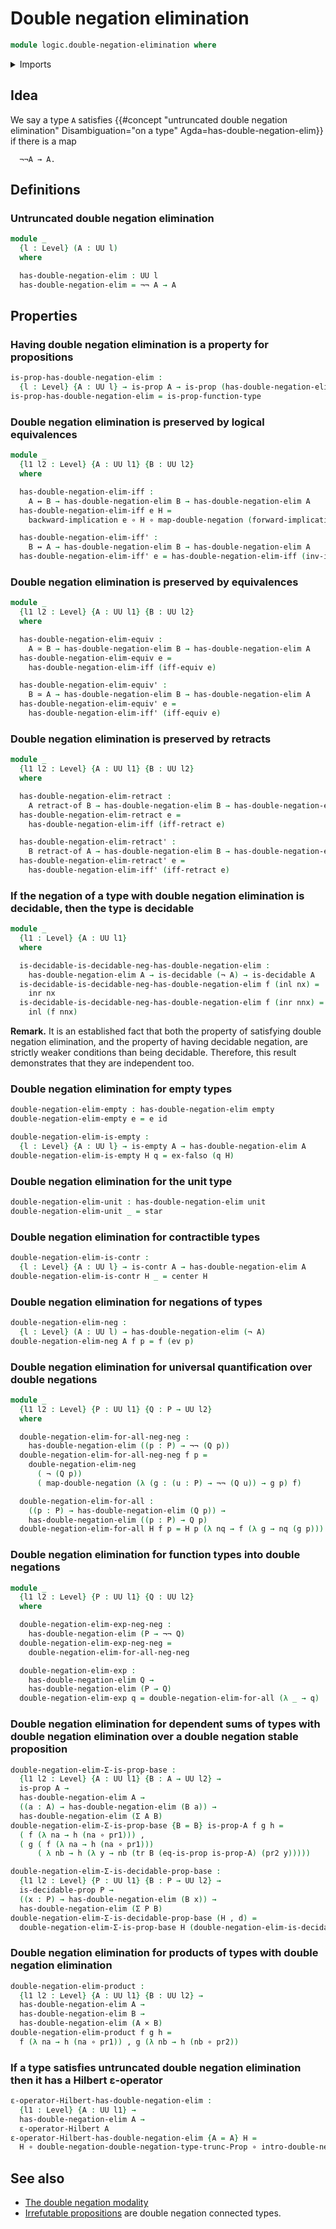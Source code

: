 # Double negation elimination

```agda
module logic.double-negation-elimination where
```

<details><summary>Imports</summary>

```agda
open import foundation.cartesian-product-types
open import foundation.coproduct-types
open import foundation.decidable-types
open import foundation.dependent-pair-types
open import foundation.double-negation
open import foundation.evaluation-functions
open import foundation.hilberts-epsilon-operators
open import foundation.logical-equivalences
open import foundation.retracts-of-types
open import foundation.transport-along-identifications
open import foundation.unit-type
open import foundation.universe-levels

open import foundation-core.contractible-types
open import foundation-core.decidable-propositions
open import foundation-core.empty-types
open import foundation-core.equivalences
open import foundation-core.function-types
open import foundation-core.negation
open import foundation-core.propositions
```

</details>

## Idea

We say a type `A` satisfies
{{#concept "untruncated double negation elimination" Disambiguation="on a type" Agda=has-double-negation-elim}}
if there is a map

```text
  ¬¬A → A.
```

## Definitions

### Untruncated double negation elimination

```agda
module _
  {l : Level} (A : UU l)
  where

  has-double-negation-elim : UU l
  has-double-negation-elim = ¬¬ A → A
```

## Properties

### Having double negation elimination is a property for propositions

```agda
is-prop-has-double-negation-elim :
  {l : Level} {A : UU l} → is-prop A → is-prop (has-double-negation-elim A)
is-prop-has-double-negation-elim = is-prop-function-type
```

### Double negation elimination is preserved by logical equivalences

```agda
module _
  {l1 l2 : Level} {A : UU l1} {B : UU l2}
  where

  has-double-negation-elim-iff :
    A ↔ B → has-double-negation-elim B → has-double-negation-elim A
  has-double-negation-elim-iff e H =
    backward-implication e ∘ H ∘ map-double-negation (forward-implication e)

  has-double-negation-elim-iff' :
    B ↔ A → has-double-negation-elim B → has-double-negation-elim A
  has-double-negation-elim-iff' e = has-double-negation-elim-iff (inv-iff e)
```

### Double negation elimination is preserved by equivalences

```agda
module _
  {l1 l2 : Level} {A : UU l1} {B : UU l2}
  where

  has-double-negation-elim-equiv :
    A ≃ B → has-double-negation-elim B → has-double-negation-elim A
  has-double-negation-elim-equiv e =
    has-double-negation-elim-iff (iff-equiv e)

  has-double-negation-elim-equiv' :
    B ≃ A → has-double-negation-elim B → has-double-negation-elim A
  has-double-negation-elim-equiv' e =
    has-double-negation-elim-iff' (iff-equiv e)
```

### Double negation elimination is preserved by retracts

```agda
module _
  {l1 l2 : Level} {A : UU l1} {B : UU l2}
  where

  has-double-negation-elim-retract :
    A retract-of B → has-double-negation-elim B → has-double-negation-elim A
  has-double-negation-elim-retract e =
    has-double-negation-elim-iff (iff-retract e)

  has-double-negation-elim-retract' :
    B retract-of A → has-double-negation-elim B → has-double-negation-elim A
  has-double-negation-elim-retract' e =
    has-double-negation-elim-iff' (iff-retract e)
```

### If the negation of a type with double negation elimination is decidable, then the type is decidable

```agda
module _
  {l1 : Level} {A : UU l1}
  where

  is-decidable-is-decidable-neg-has-double-negation-elim :
    has-double-negation-elim A → is-decidable (¬ A) → is-decidable A
  is-decidable-is-decidable-neg-has-double-negation-elim f (inl nx) =
    inr nx
  is-decidable-is-decidable-neg-has-double-negation-elim f (inr nnx) =
    inl (f nnx)
```

**Remark.** It is an established fact that both the property of satisfying
double negation elimination, and the property of having decidable negation, are
strictly weaker conditions than being decidable. Therefore, this result
demonstrates that they are independent too.

### Double negation elimination for empty types

```agda
double-negation-elim-empty : has-double-negation-elim empty
double-negation-elim-empty e = e id

double-negation-elim-is-empty :
  {l : Level} {A : UU l} → is-empty A → has-double-negation-elim A
double-negation-elim-is-empty H q = ex-falso (q H)
```

### Double negation elimination for the unit type

```agda
double-negation-elim-unit : has-double-negation-elim unit
double-negation-elim-unit _ = star
```

### Double negation elimination for contractible types

```agda
double-negation-elim-is-contr :
  {l : Level} {A : UU l} → is-contr A → has-double-negation-elim A
double-negation-elim-is-contr H _ = center H
```

### Double negation elimination for negations of types

```agda
double-negation-elim-neg :
  {l : Level} (A : UU l) → has-double-negation-elim (¬ A)
double-negation-elim-neg A f p = f (ev p)
```

### Double negation elimination for universal quantification over double negations

```agda
module _
  {l1 l2 : Level} {P : UU l1} {Q : P → UU l2}
  where

  double-negation-elim-for-all-neg-neg :
    has-double-negation-elim ((p : P) → ¬¬ (Q p))
  double-negation-elim-for-all-neg-neg f p =
    double-negation-elim-neg
      ( ¬ (Q p))
      ( map-double-negation (λ (g : (u : P) → ¬¬ (Q u)) → g p) f)

  double-negation-elim-for-all :
    ((p : P) → has-double-negation-elim (Q p)) →
    has-double-negation-elim ((p : P) → Q p)
  double-negation-elim-for-all H f p = H p (λ nq → f (λ g → nq (g p)))
```

### Double negation elimination for function types into double negations

```agda
module _
  {l1 l2 : Level} {P : UU l1} {Q : UU l2}
  where

  double-negation-elim-exp-neg-neg :
    has-double-negation-elim (P → ¬¬ Q)
  double-negation-elim-exp-neg-neg =
    double-negation-elim-for-all-neg-neg

  double-negation-elim-exp :
    has-double-negation-elim Q →
    has-double-negation-elim (P → Q)
  double-negation-elim-exp q = double-negation-elim-for-all (λ _ → q)
```

### Double negation elimination for dependent sums of types with double negation elimination over a double negation stable proposition

```agda
double-negation-elim-Σ-is-prop-base :
  {l1 l2 : Level} {A : UU l1} {B : A → UU l2} →
  is-prop A →
  has-double-negation-elim A →
  ((a : A) → has-double-negation-elim (B a)) →
  has-double-negation-elim (Σ A B)
double-negation-elim-Σ-is-prop-base {B = B} is-prop-A f g h =
  ( f (λ na → h (na ∘ pr1))) ,
  ( g ( f (λ na → h (na ∘ pr1)))
      ( λ nb → h (λ y → nb (tr B (eq-is-prop is-prop-A) (pr2 y)))))

double-negation-elim-Σ-is-decidable-prop-base :
  {l1 l2 : Level} {P : UU l1} {B : P → UU l2} →
  is-decidable-prop P →
  ((x : P) → has-double-negation-elim (B x)) →
  has-double-negation-elim (Σ P B)
double-negation-elim-Σ-is-decidable-prop-base (H , d) =
  double-negation-elim-Σ-is-prop-base H (double-negation-elim-is-decidable d)
```

### Double negation elimination for products of types with double negation elimination

```agda
double-negation-elim-product :
  {l1 l2 : Level} {A : UU l1} {B : UU l2} →
  has-double-negation-elim A →
  has-double-negation-elim B →
  has-double-negation-elim (A × B)
double-negation-elim-product f g h =
  f (λ na → h (na ∘ pr1)) , g (λ nb → h (nb ∘ pr2))
```

### If a type satisfies untruncated double negation elimination then it has a Hilbert ε-operator

```agda
ε-operator-Hilbert-has-double-negation-elim :
  {l1 : Level} {A : UU l1} →
  has-double-negation-elim A →
  ε-operator-Hilbert A
ε-operator-Hilbert-has-double-negation-elim {A = A} H =
  H ∘ double-negation-double-negation-type-trunc-Prop ∘ intro-double-negation
```

## See also

- [The double negation modality](foundation.double-negation-modality.md)
- [Irrefutable propositions](foundation.irrefutable-propositions.md) are double
  negation connected types.
